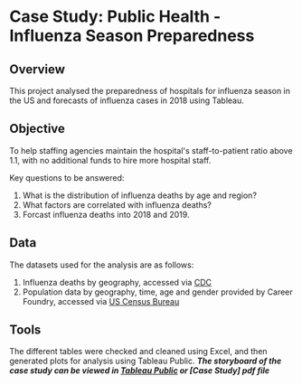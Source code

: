 # Case Study: Public Health - Influenza Season Preparedness

## Overview
This project analysed the preparedness of hospitals for influenza season in the US and forecasts of influenza cases in 2018 using Tableau.

## Objective
To help staffing agencies maintain the hospital's staff-to-patient ratio above 1.1, with no additional funds to hire more hospital staff.

Key questions to be answered:
1. What is the distribution of influenza deaths by age and region?
2. What factors are correlated with influenza deaths?
3. Forcast influenza deaths into 2018 and 2019.

## Data
The datasets used for the analysis are as follows:
1. Influenza deaths by geography, accessed via [CDC](https://wonder.cdc.gov/controller/datarequest/D76)
2. Population data by geography, time, age and gender provided by Career Foundry, accessed via [US Census Bureau](https://www.census.gov/programs-surveys/decennial-census/data/datasets.2010.html)

## Tools
The different tables were checked and cleaned using Excel, and then generated plots for analysis using Tableau Public. 
***The storyboard of the case study can be viewed in [Tableau Public](https://public.tableau.com/app/profile/kimsan.mak/viz/ProjectInfluenzaPreparedness/Story1) or [Case Study] pdf file***
